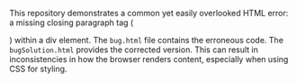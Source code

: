 This repository demonstrates a common yet easily overlooked HTML error: a missing closing paragraph tag (</p>) within a div element.  The `bug.html` file contains the erroneous code. The `bugSolution.html` provides the corrected version.  This can result in inconsistencies in how the browser renders content, especially when using CSS for styling.